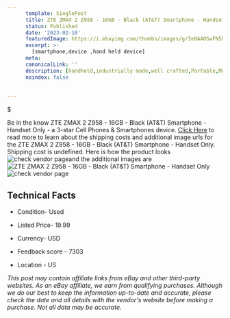 ```yaml
---
      template: SinglePost
      title: ZTE ZMAX 2 Z958 - 16GB - Black (AT&T) Smartphone - Handset Only
      status: Published
      date: '2023-02-10'
      featuredImage: https://i.ebayimg.com/thumbs/images/g/Ie0AAOSwFN5hlsWM/s-l225.jpg
      excerpt: >-
        [smartphone,device ,hand held device]
      meta:
      canonicalLink: ''
      description: [handheld,industrially made,well crafted,Portable,Mobile,Compact,Convenient,Lightweight,Maneuverable,Man-portable,Miniature,Carriable,Hand-held,Light,Holdable,Transportable,Mobile device,Pocket-sized,On-the-go,Wireless,Cordless,Compact size,Convenient size, smartphone,device ,hand held device]
      noindex: false
        
        
---
```

$

Be in the know ZTE ZMAX 2 Z958 - 16GB - Black (AT&T) Smartphone - Handset Only - a 3-star Cell Phones & Smartphones device. [Click Here](https://www.ebay.com/itm/133938777639?hash=item1f2f5f8e27%3Ag%3AIe0AAOSwFN5hlsWM&mkevt=1&mkcid=1&mkrid=711-53200-19255-0&campid=%253CePNCampaignId%253E&customid=%253CreferenceId%253E&toolid=10049) to read more to learn about the shipping costs and additional image urls for the ZTE ZMAX 2 Z958 - 16GB - Black (AT&T) Smartphone - Handset Only. Shipping cost is undefined. Here is how the product looks ![check vendor page](https://i.ebayimg.com/thumbs/images/g/Ie0AAOSwFN5hlsWM/s-l225.jpg)and the additional images are![ZTE ZMAX 2 Z958 - 16GB - Black (AT&T) Smartphone - Handset Only](https://i.ebayimg.com/images/g/Ie0AAOSwFN5hlsWM/s-l640.jpg)![check vendor page](https://origin-galleryplus.ebayimg.com/ws/web/133938777639_2_0_1/225x225.jpg,https://origin-galleryplus.ebayimg.com/ws/web/133938777639_3_0_1/225x225.jpg,https://origin-galleryplus.ebayimg.com/ws/web/133938777639_4_0_1/225x225.jpg,https://origin-galleryplus.ebayimg.com/ws/web/133938777639_5_0_1/225x225.jpg,https://origin-galleryplus.ebayimg.com/ws/web/133938777639_6_0_1/225x225.jpg,https://origin-galleryplus.ebayimg.com/ws/web/133938777639_7_0_1/225x225.jpg,https://origin-galleryplus.ebayimg.com/ws/web/133938777639_8_0_1/225x225.jpg)



 ## Technical Facts 



     
      

 - Condition- Used 


      

 - Listed Price- 19.99 


      

 - Currency- USD 


      

 - Feedback score - 7303 


      

 - Location - US 


      
      

 *_This post may contain affiliate links from eBay and other third-party websites. As an eBay affiliate, we earn from qualifying purchases. Although we do our best to keep the information up-to-date and accurate, please check the date and all details with the vendor's website before making a purchase. Not all data may be accurate._*






